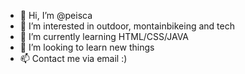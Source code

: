 - 👋 Hi, I’m @peisca
- 👀 I’m interested in outdoor, montainbikeing and tech
- 🌱 I’m currently learning HTML/CSS/JAVA
- 💞️ I’m looking to learn new things
- 📫 Contact me via email :)

<!---
peisca/peisca is a ✨ special ✨ repository because its `README.md` (this file) appears on your GitHub profile.
You can click the Preview link to take a look at your changes.
--->
